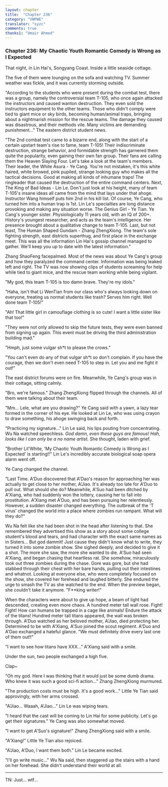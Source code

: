 ```yaml
---
layout: chapter
title:  "Chapter 236"
category: "VWPWE"
translator: "syzc"
comments: true
thanks1: "Umair Ahmed"
---
```


### Chapter 236: My Chaotic Youth Romantic Comedy is Wrong as I Expected

That night, in Lin Hai's, Songyang Coast. Inside a little seaside cottage.

The five of them were lounging on the sofa and watching TV. Summer weather was fickle, and it was currently storming outside.

"According to the students who were present during the combat test, there was a group, namely the controversial team T-105, who once again attacked the instructors and caused wanton destruction. They even sold the instructors equipment to the other teams. Those who didn't comply were tied to giant mice or sky birds, becoming human/animal traps, bringing about a nightmarish mission for the rescue teams. The damage they caused was disastrous, and their methods vile. Many victims are demanding punishment..." The eastern district student news.

"The 2nd combat test came to a bizarre end, along with the start of a certain upstart team's rise to fame, team T-105! Their indiscriminate destruction, strange behavior, and formidable strength has garnered them quite the popularity, even gaining their own fan group. Their fans are calling them the Heaven Slaying Four. Let's take a look at the team's members. Their leader, the White Asura - Ye Cang. You're not mistaken, it's this white haired, white browed, pink pupiled, strange looking guy who makes all the tactical decisions. Good at making all kinds of inhumane traps! The ringleader that caused the destruction of the entire command centers. Next, The King of Bad Ideas - Lin Le. Don't just look at his height, many of team T-105's insane ideas all came from the mind that lays under that ahoge. Instructor Wang himself puts him 2nd in his kill list. Of course, Ye Cang, who turned him into a human trap is 1st. Lin Le's specialties are long distance provoking and making any situation worse. The Genius Girl - Ye Tian. Ye Cang's younger sister. Physiologically 11 years old, with an IQ of 200+. History's youngest researcher, and acts as the team's intelligence. Her presence brought about a qualitative change to team T-105. Last, but not least, The Human Shaped Gundam - Zhang ZhengXiong. The team's sole fighting strength, east districts superthug, and first place in the exchange meet. This was all the information Lin Hai's gossip channel managed to gather. We'll keep you up to date with the latest information."

Zhang ShaoFeng facepalmed. Most of the news was about Ye Cang's group and how they paralyzed the command center. Information was being leaked left and right. The TV was now showing clips of students screaming for help while tied to giant mice, and the rescue team working while being vigilant.

"My god, this team T-105 is too damn brave. They're my idols."

"Haha, isn't that Li WenTian from our class who's always looking down on everyone, treating us normal students like trash? Serves him right. Well done team T-105!"

"Ah! That little girl in camouflage clothing is so cute! I want a little sister like that too!"

"They were not only allowed to skip the future tests, they were even banned from signing up again. This event must be driving the third administration building mad."

"Hmph, just some vulgar sh\*t to please the crows."

"You can't even do any of that vulgar sh\*t so don't complain. If you have the courage, then we don't even need T-105 to step in. Let you and me fight it out!"

The east district forums were on fire. Meanwhile, Ye Cang's group was in their cottage, sitting calmly. 

"Bro, we're famous." Zhang ZhengXiong flipped through the channels. All of them were talking about their team.

"Mm... Lele, what are you drawing?" Ye Cang said with a yawn, a lazy tear formed in the corner of his eye. He looked at Lin Le, who was using crayon to draw something, his ahoge swinging back and forth.

"Practicing my signature..." Lin Le said, his lips pouting from concentrating. Wu Na watched speechless. *God damn, even these guys are famous! Hah, looks like I can only be a no name artist.* She thought, laden with grief.

"Brother Lil'White, 'My Chaotic Youth Romantic Comedy is Wrong as I Expected' is starting!!" Lin Le's incredibly accurate biological soap opera alarm went off.

Ye Cang changed the channel.

"Last Time. A'Duo discovered that A'Dao's reason for approaching her was actually to get close to her mother, A'Jiao. It's already too late for A'Duo to pull out. What should she do? Meanwhile, A'Suo had been ditched by A'Xiang, who had suddenly won the lottery, causing her to fall into prostitution. A'Xiang met A'Duo, and has been pursuing her relentlessly. However, a sudden disaster changed everything. The outbreak of the 'T virus' changed the world into a place where zombies run rampant. What will they do?"

Wu Na felt like she had been shot in the head after listening to that. She remembered they advertised this show as a story about some college student's blood and tears, and had character with the exact same names as in Sisters... But god dammit! Just cause they didn't know what to write, they turned it into some zombie show. She sighed deeply, and decided to give it a shot. The more she saw, the more she wanted to die. A'Suo had seen A'Xiang, and began chasing that heartless rat. She somehow, miraculously took out three zombies during the chase. Gore was gore, but she had stabbed through their chest with her bare hands, pulling out their intestines and whatnot. Looking at everyone else, who were completely focused on the show, she covered her forehead and laughed bitterly. She endured the urge to smash the TV as she watched to the end. When the preview began, she couldn't take it anymore. "F\*\*king writer!"

When the characters were about to give up hope, a beam of light had descended, creating even more chaos. A hundred meter tall wall rose. Fight! Fight! How can humans be trapped in a cage like animals! Endure the attack of the titans! Hundred meter tall titans appeared, the wall was broken through. A'Duo watched as her beloved mother, A'Jiao, died protecting her. Determined to be with A'Xiang, A'Suo joined the scout regiment. A'Duo and A'Dao exchanged a hateful glance. "We must definitely drive every last one of them out!!"

"I want to see how titans have XXX..." A'Xiang said with a smile.

Under the sun, two people exchanged a high five.

Clap~

"Oh my god. Here I was thinking that it would just be some dumb drama. Who knew it was such a good sci-fi action..." Zhang ZhengXiong murmured.

"The production costs must be high. It's a good work..." Little Ye Tian said approvingly, with her arms crossed.

"A'Jiao... Waaah, A'Jiao..." Lin Le was wiping tears.

"I heard that the cast will be coming to Lin Hai for some publicity. Let's go get their signatures." Ye Cang was also somewhat moved.

"I want to get A'Suo's signature!" Zhang ZhengXiong said with a smile.

"A'Xiang!" Little Ye Tian also rejoiced.

"A'Jiao, A'Duo, I want them both." Lin Le became excited.

"I'll go write music..." Wu Na said, then staggered up the stairs with a hand on her forehead. She didn't understand their world at all.

---

TN: Just... wtf...
